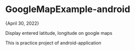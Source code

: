 # GoogleMapExample-android

{April 30, 2022}

Display entered latitude, longitude on google maps

This is practice project of android-application
